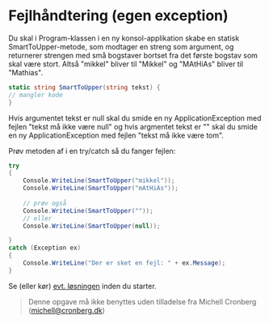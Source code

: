 ﻿# Fejlhåndtering (egen exception)

Du skal i Program-klassen i en ny konsol-applikation skabe en statisk SmartToUpper-metode, 
som modtager en streng som argument, og returnerer strengen med små
bogstaver bortset fra det første bogstav som skal være stort. Altså "mikkel" bliver til "Mikkel" og
"MAtHiAs" bliver til "Mathias".

```csharp
static string SmartToUpper(string tekst) {
// mangler kode        
}
```

Hvis argumentet tekst er null skal du smide en ny ApplicationException med fejlen "tekst må ikke være null" og 
hvis argmentet tekst er "" skal du smide en ny ApplicationException med fejlen "tekst må ikke være tom".

Prøv metoden af i en try/catch så du fanger fejlen:

```csharp
try
{
    Console.WriteLine(SmartToUpper("mikkel"));
    Console.WriteLine(SmartToUpper("mAtHiAs"));
                
    // prøv også 
    Console.WriteLine(SmartToUpper(""));
    // eller
    Console.WriteLine(SmartToUpper(null));

}
catch (Exception ex)
{
    Console.WriteLine("Der er sket en fejl: " + ex.Message);                
}
```

Se (eller kør) [evt. løsningen](https://github.com/devcronberg/undervisning-cs-opgaver/blob/master/Fejlh%C3%A5ndtering-egenexception/Program.cs) inden du starter.
<!-- footerstart -->
> Denne opgave må ikke benyttes uden tilladelse fra Michell Cronberg (michell@cronberg.dk)
<!-- footerslut -->
